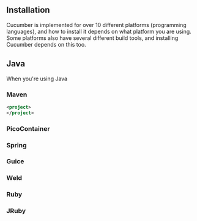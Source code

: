 ## Installation

Cucumber is implemented for over 10 different platforms (programming languages), and how to install it depends on what platform you are using. Some platforms also have several different build tools, and installing Cucumber depends on this too.

## Java

When you're using Java

### Maven

```xml
<project>
</project>
```

### PicoContainer

### Spring

### Guice

### Weld

### Ruby

### JRuby
